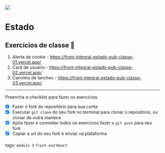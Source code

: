 ![](https://i.imgur.com/xG74tOh.png)

# Estado

## Exercícios de classe 🏫

1. Alerta de cookie - <https://front-integral-estado-pub-classe-01.vercel.app/>
2. Card de usuário - <https://front-integral-estado-pub-classe-02.vercel.app/>
3. Carrinho de lanches - <https://front-integral-estado-pub-classe-03.vercel.app/>

---

Preencha a checklist para fazer os exercícios:

- [x] Fazer o fork do repositório para sua conta
- [x] Executar `git clone` do seu fork no terminal para clonar o repositório, ou clonar de outra maneira
- [x] Após fazer e commitar todos os exercícios fazer o `git push` para seu fork
- [x] Copiar a url do seu fork e enviar na plataforma

###### tags: `módulo 3` `front-end` `React`
